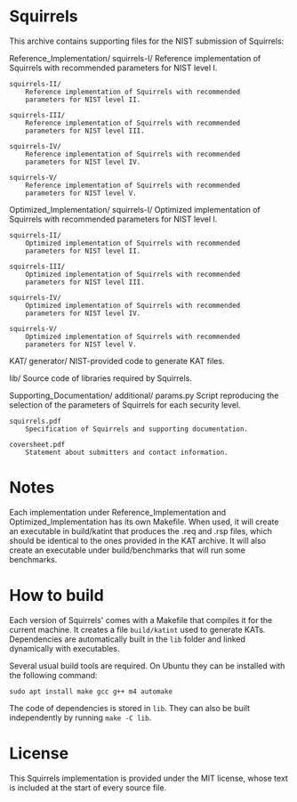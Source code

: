 Squirrels
=========

This archive contains supporting files for the NIST submission
of Squirrels:

Reference_Implementation/
    squirrels-I/
        Reference implementation of Squirrels with recommended
        parameters for NIST level I.

    squirrels-II/
        Reference implementation of Squirrels with recommended
        parameters for NIST level II.

    squirrels-III/
        Reference implementation of Squirrels with recommended
        parameters for NIST level III.

    squirrels-IV/
        Reference implementation of Squirrels with recommended
        parameters for NIST level IV.

    squirrels-V/
        Reference implementation of Squirrels with recommended
        parameters for NIST level V.

Optimized_Implementation/
    squirrels-I/
        Optimized implementation of Squirrels with recommended
        parameters for NIST level I.

    squirrels-II/
        Optimized implementation of Squirrels with recommended
        parameters for NIST level II.

    squirrels-III/
        Optimized implementation of Squirrels with recommended
        parameters for NIST level III.

    squirrels-IV/
        Optimized implementation of Squirrels with recommended
        parameters for NIST level IV.

    squirrels-V/
        Optimized implementation of Squirrels with recommended
        parameters for NIST level V.

KAT/
    generator/
        NIST-provided code to generate KAT files.

lib/
    Source code of libraries required by Squirrels.

Supporting_Documentation/
    additional/
        params.py
            Script reproducing the selection of the parameters of Squirrels for
            each security level.

    squirrels.pdf
        Specification of Squirrels and supporting documentation.

    coversheet.pdf
        Statement about submitters and contact information.

Notes
=====

Each implementation under Reference_Implementation and  Optimized_Implementation 
has its own Makefile. When used, it will create an executable in build/katint
that produces the .req and .rsp files, which should be identical to the ones
provided in the KAT archive. It will also create an executable under 
build/benchmarks that will run some benchmarks.

How to build
============

Each version of Squirrels' comes with a Makefile that compiles it for the
current machine. It creates a file `build/katint` used to generate KATs.
Dependencies are automatically built in the `lib` folder and linked 
dynamically with executables.

Several usual build tools are required. On Ubuntu they can be installed with 
the following command:
```
sudo apt install make gcc g++ m4 automake
```

The code of dependencies is stored in `lib`. They can also be built independently by running `make -C lib`.

License
=======

This Squirrels implementation is provided under the MIT license, whose text
is included at the start of every source file.
